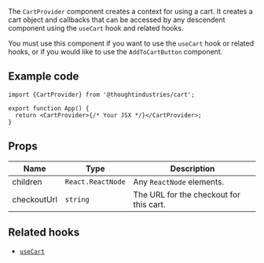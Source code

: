 The `CartProvider` component creates a context for using a cart. It creates a cart object and callbacks that can be accessed by any descendent component using the `useCart` hook and related hooks. 

You must use this component if you want to use the `useCart` hook or related hooks, or if you would like to use the `AddToCartButton` component.

## Example code

```tsx
import {CartProvider} from '@thoughtindustries/cart';

export function App() {
  return <CartProvider>{/* Your JSX */}</CartProvider>;
}
```

## Props

| Name                   | Type                         | Description                                                                                                                                                                                                              |
| ---------------------- | ---------------------------- | ------------------------------------------------------------------------------------------------------------------------------------------------------------------------------------------------------------------------ |
| children               | <code>React.ReactNode</code> | Any `ReactNode` elements. |
| checkoutUrl            | <code>string</code> | The URL for the checkout for this cart. |

## Related hooks

- [`useCart`](./use-cart.md)
